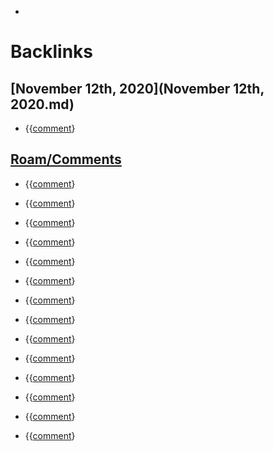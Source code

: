- 

# Backlinks
## [November 12th, 2020](November 12th, 2020.md)
- {{[comment](comment.md)}

## [Roam/Comments](Roam/Comments.md)
- {{[comment](comment.md)}

- {{[comment](comment.md)}

- {{[comment](comment.md)}

- {{[comment](comment.md)}

- {{[comment](comment.md)}

- {{[comment](comment.md)}

- {{[comment](comment.md)}

- {{[comment](comment.md)}

- {{[comment](comment.md)}

- {{[comment](comment.md)}

- {{[comment](comment.md)}

- {{[comment](comment.md)}

- {{[comment](comment.md)}

- {{[comment](comment.md)}

